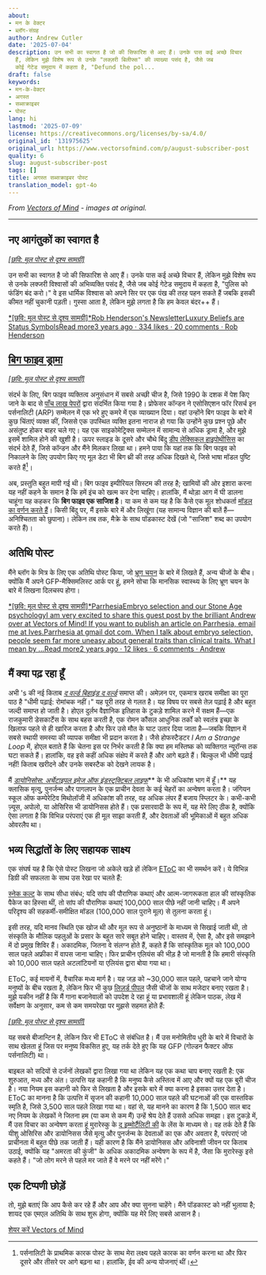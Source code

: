 ```yaml
---
about:
- मन के वेक्टर
- ब्लॉग-संग्रह
author: Andrew Cutler
date: '2025-07-04'
description: उन सभी का स्वागत है जो की सिफारिश से आए हैं। उनके पास कई अच्छे विचार
  हैं, लेकिन मुझे विशेष रूप से उनके "लक्ज़री बिलीफ्स" की व्याख्या पसंद है, जैसे जब
  कोई गेटेड समुदाय में कहता है, "Defund the pol...
draft: false
keywords:
- मन-के-वेक्टर
- अगस्त
- सब्सक्राइबर
- पोस्ट
lang: hi
lastmod: '2025-07-09'
license: https://creativecommons.org/licenses/by-sa/4.0/
original_id: '131975625'
original_url: https://www.vectorsofmind.com/p/august-subscriber-post
quality: 6
slug: august-subscriber-post
tags: []
title: अगस्त सब्सक्राइबर पोस्ट
translation_model: gpt-4o
---
```


*From [Vectors of Mind](https://www.vectorsofmind.com/p/august-subscriber-post) - images at original.*

---

## नए आगंतुकों का स्वागत है


[*[छवि: मूल पोस्ट से दृश्य सामग्री]*](https://substackcdn.com/image/fetch/$s_!x939!,f_auto,q_auto:good,fl_progressive:steep/https%3A%2F%2Fsubstack-post-media.s3.amazonaws.com%2Fpublic%2Fimages%2F7be22533-adf1-4663-b1db-5eb047efd701_590x648.png)

उन सभी का स्वागत है जो की सिफारिश से आए हैं। उनके पास कई अच्छे विचार हैं, लेकिन मुझे विशेष रूप से उनके लक्जरी विश्वासों की अभिव्यक्ति पसंद है, जैसे जब कोई गेटेड समुदाय में कहता है, "पुलिस को फंडिंग बंद करो।" वे इस धार्मिक विश्वास को अपने सिर पर एक पंख की तरह पहन सकते हैं जबकि इसकी कीमत नहीं चुकानी पड़ती। गुस्सा आता है, लेकिन मुझे लगता है कि हम केवल बंदर++ हैं।

[*[छवि: मूल पोस्ट से दृश्य सामग्री]*Rob Henderson's NewsletterLuxury Beliefs are Status SymbolsRead more3 years ago · 334 likes · 20 comments · Rob Henderson](https://www.robkhenderson.com/p/status-symbols-and-the-struggle-for)

## [बिग फाइव ड्रामा](https://twitter.com/JessieSunPsych/status/1682794801643634689)


[*[छवि: मूल पोस्ट से दृश्य सामग्री]*](https://substackcdn.com/image/fetch/$s_!-Evu!,f_auto,q_auto:good,fl_progressive:steep/https%3A%2F%2Fsubstack-post-media.s3.amazonaws.com%2Fpublic%2Fimages%2F2fdb2382-1fb1-43c9-9b92-3b58f1d11e86_1200x1346.png)

संदर्भ के लिए, बिग फाइव व्यक्तित्व अनुसंधान में सबसे अच्छी चीज है, जिसे 1990 के दशक में पेश किए जाने के बाद से [पाँच लाख पेपरों](https://scholar.google.com/scholar?hl=en&as_sdt=0%2C5&q=%22big+five%22+personality&btnG=) द्वारा संदर्भित किया गया है। प्रोफेसर कॉन्डन ने एसोसिएशन फॉर रिसर्च इन पर्सनालिटी (ARP) सम्मेलन में एक भरे हुए कमरे में एक व्याख्यान दिया। वहां उन्होंने बिग फाइव के बारे में कुछ चिंताएं व्यक्त कीं, जिससे एक उपस्थित व्यक्ति इतना नाराज हो गया कि उन्होंने कुछ प्रश्न पूछे और असंतुष्ट होकर बाहर चले गए। यह एक साइकोमेट्रिक्स सम्मेलन में सामान्य से अधिक ड्रामा है, और मुझे इसमें शामिल होने की खुशी है। ऊपर स्लाइड के दूसरे और चौथे बिंदु [डीप लेक्सिकल हाइपोथीसिस](https://psycnet.apa.org/record/2023-18692-001) का संदर्भ देते हैं, जिसे कॉन्डन और मैंने मिलकर लिखा था। हमने पाया कि यहां तक कि बिग फाइव को निकालने के लिए उपयोग किए गए मूल डेटा भी बिग थ्री की तरह अधिक दिखते थे, जिसे भाषा मॉडल पुष्टि करते हैं[^1]।

अब, प्रस्तुति बहुत मापी गई थी। बिग फाइव इम्पीरियल सिस्टम की तरह है; खामियों की ओर इशारा करना यह नहीं कहने के समान है कि हमें इंच को खत्म कर देना चाहिए। हालांकि, मैं थोड़ा आग में घी डालना चाहूंगा यह कहकर कि **बिग फाइव एक साजिश है**। या कम से कम यह है कि कैसे एक मूल शोधकर्ता [मॉडल का वर्णन करते हैं](https://personalitypsychologypodcast.podbean.com/e/10_jeffmccrae/)। किसी बिंदु पर, मैं इसके बारे में और लिखूंगा (यह सामान्य विज्ञान की बातें हैं—अनिश्चितता को छुपाना)। लेकिन तब तक, मैक्रे के साथ पॉडकास्ट देखें (जो "साजिश" शब्द का उपयोग करते हैं)।

## अतिथि पोस्ट


मैंने ब्लॉग के मित्र के लिए एक अतिथि पोस्ट किया, जो [भ्रूण चयन](https://www.aporiamagazine.com/p/embryo-selection-healthy-babies-vs) के बारे में लिखते हैं, अन्य चीजों के बीच। क्योंकि मैं अपने GFP-मैक्सिमलिस्ट आर्क पर हूं, हमने सोचा कि मानसिक स्वास्थ्य के लिए भ्रूण चयन के बारे में लिखना दिलचस्प होगा।

[*[छवि: मूल पोस्ट से दृश्य सामग्री]*ParrhesiaEmbryo selection and our Stone Age psychologyI am very excited to share this guest post by the brilliant Andrew over at Vectors of Mind! If you want to publish an article on Parrhesia, email me at Ives.Parrhesia at gmail dot com. When I talk about embryo selection, people seem far more uneasy about general traits than clinical traits. What I mean by …Read more2 years ago · 12 likes · 6 comments · Andrew](https://parrhesia.substack.com/p/embryo-selection-and-our-stone-age)

## मैं क्या पढ़ रहा हूँ


अभी 's की नई किताब _[द वर्ल्ड बिहाइंड द वर्ल्ड](https://www.amazon.com/World-Behind-Consciousness-Limits-Science/dp/1982159383)_ समाप्त की। अमेज़न पर, एकमात्र खराब समीक्षा का पूरा पाठ है "धीमी पढ़ाई: रोमांचक नहीं।" यह पूरी तरह से गलत है। यह विषय पर सबसे तेज़ पढ़ाई है और बहुत जल्दी समाप्त हो जाती है। होएल दुर्लभ वैज्ञानिक इतिहास के टुकड़े शामिल करने में सक्षम हैं—एक राजकुमारी डेसकार्टेस के साथ बहस करती है, एक रोमन कौंसल आधुनिक तर्कों को स्वतंत्र इच्छा के खिलाफ पहले से ही खारिज करता है और फिर उसे मौत के घाट उतार दिया जाता है—जबकि विज्ञान में सबसे स्थायी समस्या की व्यापक समीक्षा भी प्रदान करता है। जैसे होफस्टैडटर _I Am a Strange Loop_ में, होएल बताते हैं कि चेतना इस पर निर्भर करती है कि क्या हम मस्तिष्क को व्यक्तिगत न्यूरॉन्स तक घटा सकते हैं। हालांकि, वह इसे कहीं अधिक संक्षेप में करते हैं और आगे बढ़ते हैं। बिल्कुल भी धीमी पढ़ाई नहीं! किताब खरीदने और उनके सबस्टैक को देखने लायक है।

मैं _[डायोनिसोस: अर्चेटाइपल इमेज ऑफ इंडस्ट्रक्टिबल लाइफ](https://www.amazon.com/Dionysos-Archetypal-Image-Indestructible-Life/dp/0691029156)_** के भी अधिकांश भाग में हूँ।** यह क्लासिक मृत्यु, पुनर्जन्म और पागलपन के एक प्राचीन देवता के कई चेहरों का अन्वेषण करता है। जंगियन स्कूल ऑफ कम्पेरेटिव मिथोलॉजी में अधिकांश की तरह, वह अधिक लंपर हैं बजाय स्प्लिटर के। कभी-कभी ज़्यूस, अपोलो, या ओसिरिस भी डायोनिसस होते हैं। एक प्रसारवादी के रूप में, यह मेरे लिए ठीक है, क्योंकि ऐसा लगता है कि विभिन्न परंपराएं एक ही मूल साझा करती हैं, और देवताओं की भूमिकाओं में बहुत अधिक ओवरलैप था।

## भव्य सिद्धांतों के लिए सहायक साक्ष्य


एक संघर्ष यह है कि ऐसे पोस्ट लिखना जो अकेले खड़े हों लेकिन [EToC](https://www.vectorsofmind.com/p/eve-theory-of-consciousness-v2) का भी समर्थन करें। ये विभिन्न डिग्री की सफलता के साथ उस रेखा पर चलते हैं:

[स्नेक कल्ट](https://www.vectorsofmind.com/p/the-snake-cult-of-consciousness) के साथ सीधा संबंध; यदि सांप की पौराणिक कथाएं और आत्म-जागरूकता हाल की सांस्कृतिक पैकेज का हिस्सा थीं, तो सांप की पौराणिक कथाएं 100,000 साल पीछे नहीं जानी चाहिए। मैं अपने परिदृश्य की सहकर्मी-समीक्षित मॉडल (100,000 साल पुराने मूल) से तुलना करता हूं।

इसी तरह, यदि मानव स्थिति एक खोज थी और मूल रूप से अनुष्ठानों के माध्यम से सिखाई जाती थी, तो संस्कृति के मौलिक पहलुओं के प्रसार के बहुत सारे सबूत होने चाहिए। वास्तव में, ऐसा है, और इसे समझाने में दो प्रमुख शिविर हैं। अकादमिक, जितना वे संलग्न होते हैं, कहते हैं कि सांस्कृतिक मूल को 100,000 साल पहले अफ्रीका में वापस जाना चाहिए। फिर प्राचीन एलियंस की भीड़ है जो मानती है कि हमारी संस्कृति को 10,000 साल पहले अटलांटियनों या एलियंस द्वारा बोया गया था।

EToC, कई मायनों में, वैचारिक मध्य मार्ग है। यह जड़ को ~30,000 साल पहले, पहचाने जाने योग्य मनुष्यों के बीच रखता है, लेकिन फिर भी कुछ [लिज़र्ड पीपल](https://www.vectorsofmind.com/p/the-snake-cult-of-consciousness) जैसी चीजों के साथ मजेदार बनाए रखता है। मुझे यकीन नहीं है कि मैं गाना बजानेवालों को उपदेश दे रहा हूं या प्रभावशाली हूं लेकिन पाठक, लेख में सर्वेक्षण के अनुसार, कम से कम समयरेखा पर मुझसे सहमत होते हैं:

[*[छवि: मूल पोस्ट से दृश्य सामग्री]*](https://substackcdn.com/image/fetch/$s_!HsvZ!,f_auto,q_auto:good,fl_progressive:steep/https%3A%2F%2Fsubstack-post-media.s3.amazonaws.com%2Fpublic%2Fimages%2Fb4932b9c-d4f1-466b-a026-9f4eca89da14_1226x860.png)

यह सबसे बीजान्टिन है, लेकिन फिर भी EToC से संबंधित है। मैं उस मनोमितीय धुरी के बारे में विचारों के साथ खेलता हूं जिस पर मनुष्य विकसित हुए, यह तर्क देते हुए कि यह GFP (गोल्डन फैक्टर ऑफ पर्सनालिटी) था।

बाइबल को सदियों से दर्जनों लेखकों द्वारा लिखा गया था लेकिन यह एक कथा चाप बनाए रखती है: एक शुरुआत, मध्य और अंत। उत्पत्ति यह कहानी है कि मनुष्य कैसे अस्तित्व में आए और क्यों यह एक बुरी चीज है। नया नियम इस कहानी को फिर से लिखता है और इसके बारे में क्या करना है इसका उत्तर देता है। EToC का मानना है कि उत्पत्ति में सृजन की कहानी 10,000 साल पहले की घटनाओं की एक वास्तविक स्मृति है, जिसे 3,500 साल पहले लिखा गया था। वहां से, यह मानने का कारण है कि 1,500 साल बाद नए नियम के लेखकों ने जितना हम (या कम से कम मैं) उन्हें श्रेय देते हैं उससे अधिक समझा। इस टुकड़े में, मैं उस विचार का अन्वेषण करता हूं मुरारेस्कु के [द इम्मोर्टैलिटी की](https://www.amazon.com/Immortality-Key-Uncovering-History-Religion/dp/1250207142) के लेंस के माध्यम से। वह तर्क देते हैं कि यीशु ओसिरिस और डायोनिसस जैसे मृत्यु और पुनर्जन्म के देवताओं का एक और अवतार है, परंपराएं जो प्राचीनता में बहुत पीछे तक जाती हैं। यही कारण है कि मैंने डायोनिसस और अविनाशी जीवन पर किताब उठाई, क्योंकि यह "अमरता की कुंजी" के अधिक अकादमिक अन्वेषण के रूप में है, जैसा कि मुरारेस्कु इसे कहते हैं। "जो लोग मरने से पहले मर जाते हैं वे मरने पर नहीं मरेंगे।"

## एक टिप्पणी छोड़ें


तो, मुझे बताएं कि आप कैसे कर रहे हैं और आप और क्या सुनना चाहेंगे। मैंने पॉडकास्ट को नहीं भुलाया है; शायद एक एमएल अतिथि के साथ शुरू होगा, क्योंकि यह मेरे लिए सबसे आसान है।

[शेयर करें Vectors of Mind](https://www.vectorsofmind.com/?action=share)

[^1]: पर्सनालिटी के प्राथमिक कारक पोस्ट के साथ मेरा लक्ष्य पहले कारक का वर्णन करना था और फिर दूसरे और तीसरे पर आगे बढ़ना था। हालांकि, ईव की अन्य योजनाएं थीं।